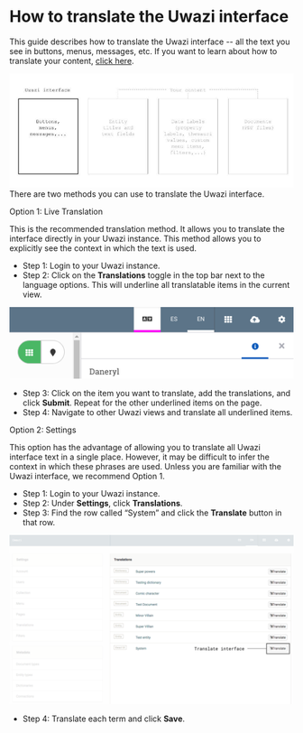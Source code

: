 # How to translate the Uwazi interface

This guide describes how to translate the Uwazi interface -- all the text you see in buttons, menus, messages, etc. If you want to learn about how to translate your content, [click here](https://uwazi.readthedocs.io/en/initial-setup/admin-docs/how-to-translate-your-content.html).

![](images/image_91.jpg)
There are two methods you can use to translate the Uwazi interface.

Option 1: Live Translation

This is the recommended translation method. It allows you to translate the interface directly in your Uwazi instance. This method allows you to explicitly see the context in which the text is used.

-   Step 1: Login to your Uwazi instance.
-   Step 2: Click on the **Translations** toggle in the top bar next to the language options. This will underline all translatable items in the current view.

![](images/image_92.png)
-   Step 3: Click on the item you want to translate, add the translations, and click **Submit**. Repeat for the other underlined items on the page.
-   Step 4: Navigate to other Uwazi views and translate all underlined items.

 
Option 2: Settings

This option has the advantage of allowing you to translate all Uwazi interface text in a single place. However, it may be difficult to infer the context in which these phrases are used. Unless you are familiar with the Uwazi interface, we recommend Option 1.

-   Step 1: Login to your Uwazi instance.
-   Step 2: Under **Settings**, click **Translations**.
-   Step 3: Find the row called “System” and click the **Translate** button in that row.

![](images/image_93.png)
-   Step 4: Translate each term and click **Save**.
